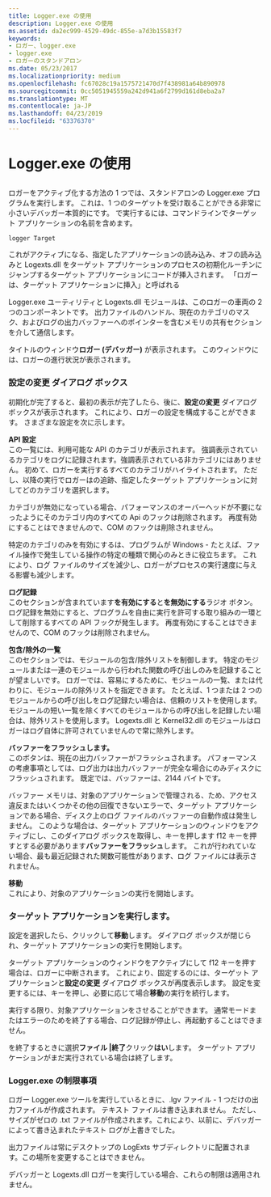 ```yaml
---
title: Logger.exe の使用
description: Logger.exe の使用
ms.assetid: da2ec999-4529-49dc-855e-a7d3b15583f7
keywords:
- ロガー、logger.exe
- logger.exe
- ロガーのスタンドアロン
ms.date: 05/23/2017
ms.localizationpriority: medium
ms.openlocfilehash: fc67028c19a1575721470d7f438981a64b890978
ms.sourcegitcommit: 0cc5051945559a242d941a6f2799d161d8eba2a7
ms.translationtype: MT
ms.contentlocale: ja-JP
ms.lasthandoff: 04/23/2019
ms.locfileid: "63376370"
---
```

# <a name="using-loggerexe"></a>Logger.exe の使用


## <span id="ddk_using_logger_exe_dtoolq"></span><span id="DDK_USING_LOGGER_EXE_DTOOLQ"></span>


ロガーをアクティブ化する方法の 1 つでは、スタンドアロンの Logger.exe プログラムを実行します。 これは、1 つのターゲットを受け取ることができる非常に小さいデバッガー本質的にです。 で実行するには、コマンドラインでターゲット アプリケーションの名前を含めます。

```dbgcmd
logger Target 
```

これがアクティブになる、指定したアプリケーションの読み込み、オフの読み込みと Logexts.dll をターゲット アプリケーションのプロセスの初期化ルーチンにジャンプするターゲット アプリケーションにコードが挿入されます。 「ロガーは、ターゲット アプリケーションに挿入」と呼ばれる

Logger.exe ユーティリティと Logexts.dll モジュールは、このロガーの車両の 2 つのコンポーネントです。 出力ファイルのハンドル、現在のカテゴリのマスク、およびログの出力バッファーへのポインターを含むメモリの共有セクションを介して通信します。

タイトルのウィンドウ**ロガー (デバッガー)** が表示されます。 このウィンドウには、ロガーの進行状況が表示されます。

### <a name="span-idchangesettingsdialogboxspanspan-idchangesettingsdialogboxspanchange-settings-dialog-box"></a><span id="change_settings_dialog_box"></span><span id="CHANGE_SETTINGS_DIALOG_BOX"></span>設定の変更 ダイアログ ボックス

初期化が完了すると、最初の表示が完了したら、後に、**設定の変更** ダイアログ ボックスが表示されます。 これにより、ロガーの設定を構成することができます。 さまざまな設定を次に示します。

<span id="API_Settings"></span><span id="api_settings"></span><span id="API_SETTINGS"></span>**API 設定**  
この一覧には、利用可能な API のカテゴリが表示されます。 強調表示されているカテゴリをログに記録されます。強調表示されている非カテゴリにはありません。 初めて、ロガーを実行するすべてのカテゴリがハイライトされます。 ただし、以降の実行でロガーはの追跡、指定したターゲット アプリケーションに対してどのカテゴリを選択します。

カテゴリが無効になっている場合、パフォーマンスのオーバーヘッドが不要になったようにそのカテゴリ内のすべての Api のフックは削除されます。 再度有効にすることはできませんので、COM のフックは削除されません。

特定のカテゴリのみを有効にするは、プログラムが Windows - たとえば、ファイル操作で発生している操作の特定の種類で関心のみときに役立ちます。 これにより、ログ ファイルのサイズを減少し、ロガーがプロセスの実行速度に与える影響も減少します。

<span id="Logging"></span><span id="logging"></span><span id="LOGGING"></span>**ログ記録**  
このセクションが含まれています**を有効にする**と**を無効にする**ラジオ ボタン。 ログ記録を無効にすると、プログラムを自由に実行を許可する取り組みの一環として削除するすべての API フックが発生します。 再度有効にすることはできませんので、COM のフックは削除されません。

<span id="Inclusion___Exclusion_List"></span><span id="inclusion___exclusion_list"></span><span id="INCLUSION___EXCLUSION_LIST"></span>**包含/除外の一覧**  
このセクションでは、モジュールの包含/除外リストを制御します。 特定のモジュールまたは一連のモジュールから行われた関数の呼び出しのみを記録することが望ましいです。 ロガーでは、容易にするために、モジュールの一覧、または代わりに、モジュールの除外リストを指定できます。 たとえば、1 つまたは 2 つのモジュールからの呼び出しをログ記録たい場合は、信頼のリストを使用します。 モジュールの短い一覧を除くすべてのモジュールからの呼び出しを記録したい場合は、除外リストを使用します。 Logexts.dll と Kernel32.dll のモジュールはロガーはログ自体に許可されていませんので常に除外します。

<span id="Flush_the_Buffer"></span><span id="flush_the_buffer"></span><span id="FLUSH_THE_BUFFER"></span>**バッファーをフラッシュします。**  
このボタンは、現在の出力バッファーがフラッシュされます。 パフォーマンスの考慮事項としては、ログ出力は出力バッファーが完全な場合にのみディスクにフラッシュされます。 既定では、バッファーは、2144 バイトです。

バッファー メモリは、対象のアプリケーションで管理される、ため、アクセス違反またはいくつかその他の回復できないエラーで、ターゲット アプリケーションである場合、ディスク上のログ ファイルのバッファーの自動作成は発生しません。 このような場合は、ターゲット アプリケーションのウィンドウをアクティブにし、このダイアログ ボックスを取得し、キーを押します f12 キーを押すとする必要があります**バッファーをフラッシュ**します。 これが行われていない場合、最も最近記録された関数可能性があります、ログ ファイルには表示されません。

<span id="Go"></span><span id="go"></span><span id="GO"></span>**移動**  
これにより、対象のアプリケーションの実行を開始します。

### <a name="span-idrunningthetargetapplicationspanspan-idrunningthetargetapplicationspanrunning-the-target-application"></a><span id="running_the_target_application"></span><span id="RUNNING_THE_TARGET_APPLICATION"></span>ターゲット アプリケーションを実行します。

設定を選択したら、クリックして**移動**します。 ダイアログ ボックスが閉じられ、ターゲット アプリケーションの実行を開始します。

ターゲット アプリケーションのウィンドウをアクティブにして f12 キーを押す場合は、ロガーに中断されます。 これにより、固定するのには、ターゲット アプリケーションと**設定の変更** ダイアログ ボックスが再度表示します。 設定を変更するには、キーを押し、必要に応じて場合**移動**の実行を続行します。

実行する限り、対象アプリケーションをさせることができます。 通常モードまたはエラーのためを終了する場合、ログ記録が停止し、再起動することはできません。

を終了するときに選択**ファイル |終了**クリック**はい**します。 ターゲット アプリケーションがまだ実行されている場合は終了します。

### <a name="span-idlimitationsofloggerexespanspan-idlimitationsofloggerexespanlimitations-of-loggerexe"></a><span id="limitations_of_logger_exe"></span><span id="LIMITATIONS_OF_LOGGER_EXE"></span>Logger.exe の制限事項

ロガー Logger.exe ツールを実行しているときに、.lgv ファイル - 1 つだけの出力ファイルが作成されます。 テキスト ファイルは書き込まれません。 ただし、サイズがゼロの .txt ファイルが作成されます。これにより、以前に、デバッガーによって書き込まれたテキスト ログが上書きでした。

出力ファイルは常にデスクトップの LogExts サブディレクトリに配置されます。この場所を変更することはできません。

デバッガーと Logexts.dll ロガーを実行している場合、これらの制限は適用されません。

 

 





